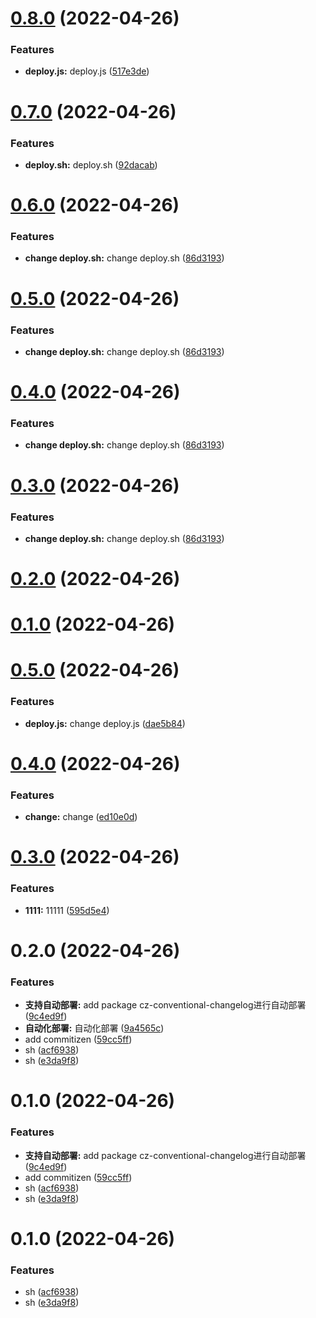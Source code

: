 # [0.8.0](https://github.com/Joyee/vue_app/compare/v0.7.0...v0.8.0) (2022-04-26)


### Features

* **deploy.js:** deploy.js ([517e3de](https://github.com/Joyee/vue_app/commit/517e3de6141df52b042e750dcac8093255d92c9d))



# [0.7.0](https://github.com/Joyee/vue_app/compare/v0.6.0...v0.7.0) (2022-04-26)


### Features

* **deploy.sh:** deploy.sh ([92dacab](https://github.com/Joyee/vue_app/commit/92dacaba1d7ab41b516e12094ce1c451647ad4b7))



# [0.6.0](https://github.com/Joyee/vue_app/compare/v0.1.0...v0.6.0) (2022-04-26)


### Features

* **change deploy.sh:** change deploy.sh ([86d3193](https://github.com/Joyee/vue_app/commit/86d3193acb87dfee5d47f274c6573216510ebf42))



# [0.5.0](https://github.com/Joyee/vue_app/compare/v0.1.0...v0.5.0) (2022-04-26)


### Features

* **change deploy.sh:** change deploy.sh ([86d3193](https://github.com/Joyee/vue_app/commit/86d3193acb87dfee5d47f274c6573216510ebf42))



# [0.4.0](https://github.com/Joyee/vue_app/compare/v0.1.0...v0.4.0) (2022-04-26)


### Features

* **change deploy.sh:** change deploy.sh ([86d3193](https://github.com/Joyee/vue_app/commit/86d3193acb87dfee5d47f274c6573216510ebf42))



# [0.3.0](https://github.com/Joyee/vue_app/compare/v0.1.0...v0.3.0) (2022-04-26)


### Features

* **change deploy.sh:** change deploy.sh ([86d3193](https://github.com/Joyee/vue_app/commit/86d3193acb87dfee5d47f274c6573216510ebf42))



# [0.2.0](https://github.com/Joyee/vue_app/compare/v0.1.0...v0.2.0) (2022-04-26)



# [0.1.0](https://github.com/Joyee/vue_app/compare/v0.5.0...v0.1.0) (2022-04-26)



# [0.5.0](https://github.com/Joyee/vue_app/compare/v0.4.0...v0.5.0) (2022-04-26)


### Features

* **deploy.js:** change deploy.js ([dae5b84](https://github.com/Joyee/vue_app/commit/dae5b847b8f07b2b43f2463362bd36f5c825299f))



# [0.4.0](https://github.com/Joyee/vue_app/compare/v0.3.0...v0.4.0) (2022-04-26)


### Features

* **change:** change ([ed10e0d](https://github.com/Joyee/vue_app/commit/ed10e0d774420e74ca1da670bdf3fbb5ae69f371))



# [0.3.0](https://github.com/Joyee/vue_app/compare/v0.2.0...v0.3.0) (2022-04-26)


### Features

* **1111:** 11111 ([595d5e4](https://github.com/Joyee/vue_app/commit/595d5e4fcabbe6ab3384f8978389280ebc19216a))



# 0.2.0 (2022-04-26)


### Features

* **支持自动部署:** add package cz-conventional-changelog进行自动部署 ([9c4ed9f](https://github.com/Joyee/vue_app/commit/9c4ed9f14a3d71137afe5ca90c67b9535b476746))
* **自动化部署:** 自动化部署 ([9a4565c](https://github.com/Joyee/vue_app/commit/9a4565ca4070aa1627ecce672acac14fa43965bb))
* add commitizen ([59cc5ff](https://github.com/Joyee/vue_app/commit/59cc5ff63670e3ef22d2383ceae621a7f0ab4120))
* sh ([acf6938](https://github.com/Joyee/vue_app/commit/acf693856a268ea0321d71965ffd6a0cdc489cf7))
* sh ([e3da9f8](https://github.com/Joyee/vue_app/commit/e3da9f844e0b8a776bfb9b645161e7a9a9709b50))



# 0.1.0 (2022-04-26)


### Features

* **支持自动部署:** add package cz-conventional-changelog进行自动部署 ([9c4ed9f](https://github.com/Joyee/vue_app/commit/9c4ed9f14a3d71137afe5ca90c67b9535b476746))
* add commitizen ([59cc5ff](https://github.com/Joyee/vue_app/commit/59cc5ff63670e3ef22d2383ceae621a7f0ab4120))
* sh ([acf6938](https://github.com/Joyee/vue_app/commit/acf693856a268ea0321d71965ffd6a0cdc489cf7))
* sh ([e3da9f8](https://github.com/Joyee/vue_app/commit/e3da9f844e0b8a776bfb9b645161e7a9a9709b50))



# 0.1.0 (2022-04-26)


### Features

* sh ([acf6938](https://github.com/Joyee/vue_app/commit/acf693856a268ea0321d71965ffd6a0cdc489cf7))
* sh ([e3da9f8](https://github.com/Joyee/vue_app/commit/e3da9f844e0b8a776bfb9b645161e7a9a9709b50))



